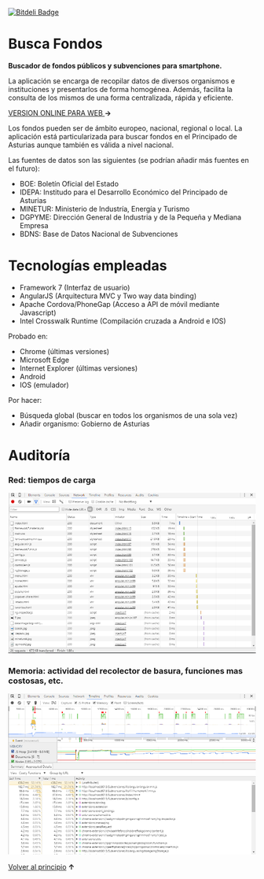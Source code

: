 [![Bitdeli Badge](https://d2weczhvl823v0.cloudfront.net/YagoLopez/webcams_de_asturias/trend.png)](https://bitdeli.com/free "Bitdeli Badge")
<br/>
# Busca Fondos

<p><strong>Buscador de fondos públicos y subvenciones para smartphone.</strong></p>

La aplicación se encarga de recopilar datos de diversos organismos e instituciones y presentarlos de forma homogénea. Además, 
facilita la consulta de los mismos de una forma centralizada, rápida y eficiente. 

<p>
<a href="http://yagolopez.github.io/Buscador_Subvenciones/iframe/iframe.html" target="_blank">
VERSION ONLINE PARA WEB </a><b>&rarr;</b>
</p>

Los fondos pueden ser de ámbito europeo, nacional, regional o local. La aplicación está particularizada para buscar fondos 
en el Principado de Asturias aunque también es válida a nivel nacional.

Las fuentes de datos son las siguientes (se podrían añadir más fuentes en el futuro):

- BOE: Boletín Oficial del Estado
- IDEPA: Institudo para el Desarrollo Económico del Principado de Asturias
- MINETUR: Ministerio de Industría, Energía y Turismo
- DGPYME: Dirección General de Industria y de la Pequeña y Mediana Empresa
- BDNS: Base de Datos Nacional de Subvenciones

<h1>Tecnologías empleadas</h1>
 
- Framework 7 (Interfaz de usuario)
- AngularJS (Arquitectura MVC y Two way data binding)
- Apache Cordova/PhoneGap (Acceso a API de móvil mediante Javascript)
- Intel Crosswalk Runtime (Compilación cruzada a Android e IOS)
 
Probado en:
 
- Chrome (últimas versiones)
- Microsoft Edge
- Internet Explorer (últimas versiones)
- Android
- IOS (emulador)
 
Por hacer:

- Búsqueda global (buscar en todos los organismos de una sola vez)
- Añadir organismo: Gobierno de Asturias


# Auditoría

<h3>Red: tiempos de carga</h3>

![Red](auditoria/network.png "")
<br/>
<h3>Memoria: actividad del recolector de basura, funciones mas costosas, etc.</h3>

![Memoria](auditoria/timeline.png "")

<p><a href="#">Volver al principio</a> <b>&uarr;</b></p>
